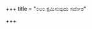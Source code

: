 +++
title = "೦೮೦ ಕ್ಷಮಿಸುವುದು ಸರ್ವೇಶ"

+++
<div class="audioEmbed"  src="https://archive.org/download/kumAra-vyAsa-bhArata_kaGaPa_with_metadata/03_araNya__06__080_xamisuvudu_sarvEsha.mp3" caption="ಗ-ಪ"></div>